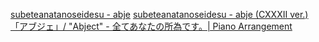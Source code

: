 [subeteanatanoseidesu - abje](https://www.youtube.com/watch?v=zpDHQNaYdEk)
[subeteanatanoseidesu - abje (CXXXII ver.)](https://www.youtube.com/watch?v=zpDHQNaYdEk)
[「アブジェ」/ "Abject" - 全てあなたの所為です。| Piano Arrangement](https://www.youtube.com/watch?v=Lw6Mc3yl02g)

